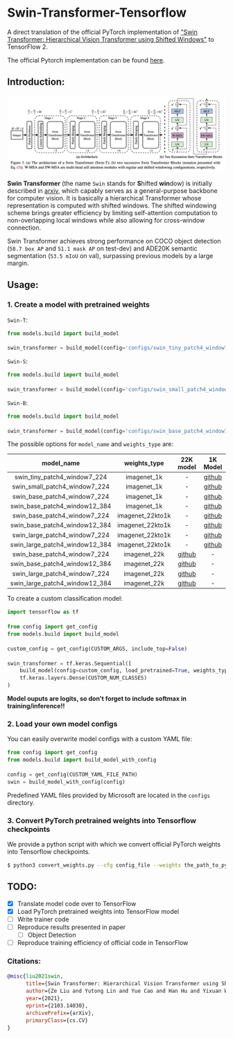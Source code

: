 # Swin-Transformer-Tensorflow
A direct translation of the official PyTorch implementation of ["Swin Transformer: Hierarchical Vision Transformer using Shifted Windows"](https://arxiv.org/abs/2103.14030) to TensorFlow 2.

The official Pytorch implementation can be found [here](https://github.com/microsoft/Swin-Transformer).

## Introduction:
![Swin Transformer Architecture Diagram](./images/swin-transformer.png)

**Swin Transformer** (the name `Swin` stands for **S**hifted **win**dow) is initially described in [arxiv](https://arxiv.org/abs/2103.14030), which capably serves as a
general-purpose backbone for computer vision. It is basically a hierarchical Transformer whose representation is
computed with shifted windows. The shifted windowing scheme brings greater efficiency by limiting self-attention
computation to non-overlapping local windows while also allowing for cross-window connection.

Swin Transformer achieves strong performance on COCO object detection (`58.7 box AP` and `51.1 mask AP` on test-dev) and
ADE20K semantic segmentation (`53.5 mIoU` on val), surpassing previous models by a large margin.


## Usage:
### 1. Create a model with pretrained weights

`Swin-T`:

```python
from models.build import build_model

swin_transformer = build_model(config='configs/swin_tiny_patch4_window7_224.yaml', load_pretrained=True, weights_type='imagenet_1k')
```

`Swin-S`:

```python
from models.build import build_model

swin_transformer = build_model(config='configs/swin_small_patch4_window7_224.yaml', load_pretrained=True, weights_type='imagenet_1k')
```

`Swin-B`:

```python
from models.build import build_model

swin_transformer = build_model(config='configs/swin_base_patch4_window7_224.yaml', load_pretrained=True, weights_type='imagenet_1k')
```

The possible options for `model_name` and `weights_type` are:  

| model_name | weights_type | 22K model | 1K Model |
| :---: | :---: | :---: | :---: |
| swin_tiny_patch4_window7_224 | imagenet_1k | - | [github](https://github.com/VcampSoldiers/Swin-Transformer-Tensorflow/releases/download/v1.0/swin_tiny_patch4_window7_224_1k.tar.gz) |
| swin_small_patch4_window7_224 | imagenet_1k | - | [github](https://github.com/VcampSoldiers/Swin-Transformer-Tensorflow/releases/download/v1.0/swin_small_patch4_window7_224_1k.tar.gz) |
| swin_base_patch4_window7_224 | imagenet_1k | - | [github](https://github.com/VcampSoldiers/Swin-Transformer-Tensorflow/releases/download/v1.0/swin_base_patch4_window7_224_1k.tar.gz) |
| swin_base_patch4_window12_384 | imagenet_1k | - | [github](https://github.com/VcampSoldiers/Swin-Transformer-Tensorflow/releases/download/v1.0/swin_base_patch4_window12_384_1k.tar.gz) |
| swin_base_patch4_window7_224 | imagenet_22kto1k | - | [github](https://github.com/VcampSoldiers/Swin-Transformer-Tensorflow/releases/download/v1.0/swin_base_patch4_window7_224_22kto1k.tar.gz) |
| swin_base_patch4_window12_384 | imagenet_22kto1k | - | [github](https://github.com/VcampSoldiers/Swin-Transformer-Tensorflow/releases/download/v1.0/swin_base_patch4_window12_384_22kto1k.tar.gz) |
| swin_large_patch4_window7_224 | imagenet_22kto1k | - | [github](https://github.com/VcampSoldiers/Swin-Transformer-Tensorflow/releases/download/v1.0/swin_large_patch4_window7_224_22kto1k.tar.gz) |
| swin_large_patch4_window12_384 | imagenet_22kto1k | - | [github](https://github.com/VcampSoldiers/Swin-Transformer-Tensorflow/releases/download/v1.0/swin_large_patch4_window12_384_22kto1k.tar.gz) |
| swin_base_patch4_window7_224 | imagenet_22k | [github](https://github.com/VcampSoldiers/Swin-Transformer-Tensorflow/releases/download/v1.0/swin_base_patch4_window7_224_22k.tar.gz) | - |
| swin_base_patch4_window12_384 | imagenet_22k| [github](https://github.com/VcampSoldiers/Swin-Transformer-Tensorflow/releases/download/v1.0/swin_base_patch4_window12_384_22k.tar.gz) | - | 
| swin_large_patch4_window7_224 | imagenet_22k | [github](https://github.com/VcampSoldiers/Swin-Transformer-Tensorflow/releases/download/v1.0/swin_large_patch4_window7_224_22k.tar.gz) | - | 
| swin_large_patch4_window12_384 | imagenet_22k | [github](https://github.com/VcampSoldiers/Swin-Transformer-Tensorflow/releases/download/v1.0/swin_large_patch4_window12_384_22k.tar.gz) | - |


To create a custom classification model:
```python
import tensorflow as tf

from config import get_config
from models.build import build_model

custom_config = get_config(CUSTOM_ARGS, include_top=False)

swin_transformer = tf.keras.Sequential([
    build_model(config=custom_config, load_pretrained=True, weights_type='imagenet_1k'),
    tf.keras.layers.Dense(CUSTOM_NUM_CLASSES)
)
```
**Model ouputs are logits, so don't forget to include softmax in training/inference!!**

### 2. Load your own model configs
You can easily overwrite model configs with a custom YAML file:
```python
from config import get_config
from models.build import build_model_with_config

config = get_config(CUSTOM_YAML_FILE_PATH)
swin = build_model_with_config(config)
```
Predefined YAML files provided by Microsoft are located in the `configs` directory.

### 3. Convert PyTorch pretrained weights into Tensorflow checkpoints
We provide a python script with which we convert official PyTorch weights into Tensorflow checkpoints.
```bash
$ python3 convert_weights.py --cfg config_file --weights the_path_to_pytorch_weights --weights_type type_of_pretrained_weights --output the_path_to_output_tf_weights
```
## TODO:
- [x] Translate model code over to TensorFlow
- [x] Load PyTorch pretrained weights into TensorFlow model
- [ ] Write trainer code
- [ ] Reproduce results presented in paper
    - [ ] Object Detection
- [ ] Reproduce training efficiency of official code in TensorFlow

### Citations: 
```bibtex
@misc{liu2021swin,
      title={Swin Transformer: Hierarchical Vision Transformer using Shifted Windows}, 
      author={Ze Liu and Yutong Lin and Yue Cao and Han Hu and Yixuan Wei and Zheng Zhang and Stephen Lin and Baining Guo},
      year={2021},
      eprint={2103.14030},
      archivePrefix={arXiv},
      primaryClass={cs.CV}
}
```